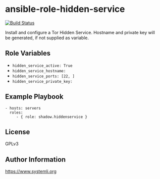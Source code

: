 ansible-role-hidden-service
===========================

[![Build Status](https://travis-ci.org/systemli/ansible-role-hidden-service.svg)](https://travis-ci.org/systemli/ansible-role-hidden-service)

Install and configure a Tor Hidden Service.
Hostname and private key will be generated, if not supplied as variable.


Role Variables
--------------

* `hidden_service_active: True`
* `hidden_service_hostname:`
* `hidden_service_ports: [22, ]`
* `hidden_service_private_key:`


Example Playbook
----------------

    - hosts: servers
      roles:
         - { role: shadow.hiddenservice }

License
-------

GPLv3

Author Information
------------------

https://www.systemli.org
